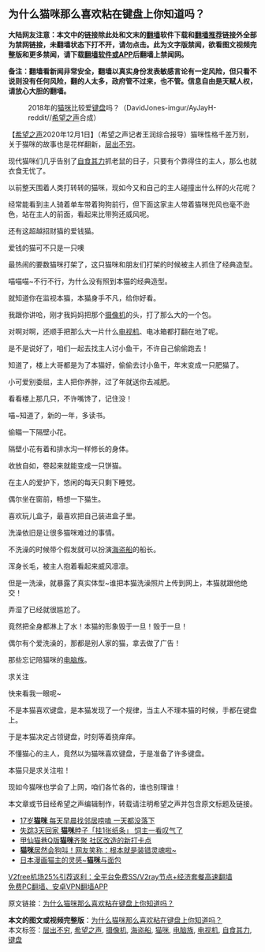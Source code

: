  <h2>为什么猫咪那么喜欢粘在键盘上你知道吗？</h2> <p class="notice"><b>大陆网友注意：本文中的链接除此处和文末的<a href="https://github.com/bannedbook/fanqiang" >翻墙</a>软件下载和<a href="https://github.com/killgcd/justmysocks/blob/master/README.md">翻墙推荐</a>链接外全部为禁网链接，未翻墙状态下打不开，请勿点击。此为文字版禁闻，欲看图文视频完整版和更多禁闻，请下载<a href="https://github.com/bannedbook/fanqiang">翻墙软件或APP</a>后翻墙上禁闻网。</p><p>备注：翻墙看新闻非常安全，翻墙以真实身份发表敏感言论有一定风险，但只看不说则没有任何风险，翻的人太多，政府管不过来，也不管。信息自由是天赋人权，请放心大胆的翻墙。</b></p>  <div class="entry"> <figure><figcaption>2018年的<a href="https://www.bannedbook.org/bnews/tag/%e7%8c%ab%e5%92%aa/" class="st_tag internal_tag" rel="tag" title="标签 猫咪 下的日志">猫咪</a>比较爱<a href="https://www.bannedbook.org/bnews/tag/%E9%94%AE%E7%9B%98/" class="st_tag internal_tag" rel="tag" title="标签 键盘 下的日志">键盘</a>吗？（DavidJones-imgur/AyJayH-reddit//<a href="https://www.bannedbook.org/bnews/tag/%e5%b8%8c%e6%9c%9b%e4%b9%8b%e5%a3%b0/" class="st_tag internal_tag" rel="tag" title="标签 希望之声 下的日志">希望之声</a>合成）</figcaption></figure> <p>【<span class='wp_keywordlink_affiliate'><a href="https://www.soundofhope.org" title="希望之声" target="_blank">希望之声</a></span>2020年12月1日】（希望之声记者王润综合报导）猫咪性格千差万别，关于猫咪的故事也是花样翻新，<a href="https://www.bannedbook.org/bnews/tag/%E5%B1%82%E5%87%BA%E4%B8%8D%E7%A9%B7/" class="st_tag internal_tag" rel="tag" title="标签 层出不穷 下的日志">层出不穷</a>。</p> <p>现代猫咪们几乎告别了<a href="https://www.bannedbook.org/bnews/tag/%E8%87%AA%E9%A3%9F%E5%85%B6%E5%8A%9B/" class="st_tag internal_tag" rel="tag" title="标签 自食其力 下的日志">自食其力</a>抓老鼠的日子，只要有个靠得住的主人，那么也就衣食无忧了。</p> <p>以前整天围着人类打转转的猫咪，现如今又和自己的主人碰撞出什么样的火花呢？</p> <p>经常能看到主人骑着单车带着狗狗前行，但下面这家主人带着猫咪兜风也毫不逊色，站在主人的前面，看起来比带狗还威风呢。</p> <p>还有这超越招财猫的爱钱猫。</p> <p></p> <p>爱钱的猫可不只是一只噢</p> <p></p> <p>最热闹的要数猫咪打架了，这只猫咪和朋友们打架的时候被主人抓住了经典造型。</p> <p></p> <p>喵喵喵~不行不行，为什么没有照到本猫的经典造型。</p> <p>就知道你在监视本猫，本猫身手不凡，给你好看。</p> <p></p> <p>我跟你讲哈，刚才我妈妈把那个<a href="https://www.bannedbook.org/bnews/tag/%e6%91%84%e5%83%8f%e6%9c%ba/" class="st_tag internal_tag" rel="tag" title="标签 摄像机 下的日志">摄像机</a>的头，打了那么大的一个包。</p>  <p>对啊对啊，还顺手把那么大一片什么<a href="https://www.bannedbook.org/bnews/tag/%E7%94%B5%E8%A7%86%E6%9C%BA/" class="st_tag internal_tag" rel="tag" title="标签 电视机 下的日志">电视机</a>、电冰箱都打翻在地了呢。</p> <p></p> <p>是不是说好了，咱们一起去找主人讨小鱼干，不许自己偷偷跑去！</p> <p>知道了，楼上大哥都是为了本猫好，偷偷去讨小鱼干，年末变成一只肥猫了。</p> <p>小可爱别委屈，主人把你养胖，过了年就送你去减肥。</p> <p></p> <p>看看楼上那几只，不许嘴馋了，记住没！</p> <p>喵~知道了，新的一年，多读书。</p> <p>偷瞄一下隔壁小花。</p> <p>隔壁小花有着和排水沟一样修长的身体。</p> <p>收放自如，卷起来就能变成一只饼猫。</p> <p>在主人的爱护下，悠闲的每天只剩下睡觉。</p> <p>偶尔坐在窗前，畅想一下猫生。</p> <p>喜欢玩儿盒子，最喜欢把自己装进盒子里。</p>  <p></p> <p>洗澡依旧是让很多猫咪难过的事情。</p> <p>不洗澡的时候带个假发就可以扮演<a href="https://www.bannedbook.org/bnews/tag/%E6%B5%B7%E7%9B%97%E8%88%B9/" class="st_tag internal_tag" rel="tag" title="标签 海盗船 下的日志">海盗船</a>的船长。</p> <p></p> <p>浑身长毛，被主人抱着看起来威风凛凛。</p> <p></p> <p>但是一洗澡，就暴露了真实体型~谁把本猫洗澡照片上传到网上，本猫就跟他绝交！</p> <p></p> <p>弄湿了已经就很尴尬了。</p> <p></p> <p>竟然把全身都淋上了水！本猫的形象毁于一旦！毁于一旦！</p> <p></p> <p>偶尔有个爱洗澡的，那都是别人家的猫，拿去做了广告！</p> <p>那些忘记陪猫咪的<a href="https://www.bannedbook.org/bnews/tag/%e7%94%b5%e8%84%91%e6%97%8f/" class="st_tag internal_tag" rel="tag" title="标签 电脑族 下的日志">电脑族</a>。</p>  <p></p> <p>求关注</p> <p></p> <p>快来看我一眼呢~</p> <p></p> <p>不是本猫喜欢键盘，是本猫发现了一个规律，当主人不理本猫的时候，手都在键盘上。</p> <p></p> <p>于是本猫决定占领键盘，时刻等着挠痒痒。</p> <p></p> <p>不懂猫心的主人，竟然以为猫咪喜欢键盘，于是准备了许多键盘。</p> <p>本猫只是求关注啦！</p> <p></p> <p>现如今猫咪也学会了上网，咱们各忙各的，谁也别理谁！</p> <p></p>  <p>本文章或节目经希望之声编辑制作，转载请注明希望之声并包含原文标题及链接。</p> <ul class='op-related-articles' title='相关阅读'> <li><a href='https://www.bannedbook.org/bnews/funmedia/20201121/1434653.html' target='_blank'>17岁<b>猫咪</b> 每天早晨找邻居唠嗑 一天都没落下</a></li> <li><a href='https://www.bannedbook.org/bnews/cnnews/20201116/1431627.html' target='_blank'>失踪3天回家 <b>猫咪</b>脖子「挂1张纸条」 饲主一看叹气了</a></li> <li><a href='https://www.bannedbook.org/bnews/taiwannews/20201110/1428709.html' target='_blank'>甲仙猫巷Q版<b>猫咪</b>齐聚 社区改造的新打卡点</a></li> <li><a href='https://www.bannedbook.org/bnews/comments/20201107/1427061.html' target='_blank'><b>猫咪</b>居然会狗叫！网友笑称：根本就是装错灵魂啦~</a></li> <li><a href='https://www.bannedbook.org/bnews/comments/20201105/1425873.html' target='_blank'>日本漫画猫主的灵感~<b>猫咪</b>与面包</a></li> </ul> <p class="texttj"> <a href="https://www.bannedbook.org/forum23/topic22702.html" target="_blank">V2free机场25%引荐返利：全平台免费SS/V2ray节点+经济套餐高速翻墙</a><br/> <a href="https://github.com/bannedbook/fanqiang/wiki/%E7%A6%81%E9%97%BB%E7%BD%91%E5%AE%89%E5%8D%93%E7%BF%BB%E5%A2%99%E6%96%B0%E9%97%BBAPP" target="_blank">免费PC翻墙、安卓VPN翻墙APP</a></p><p>原文链接：<a class="src_link"  href="https://www.soundofhope.org/post/273438" target="_blank">为什么猫咪那么喜欢粘在键盘上你知道吗？</a></p><a name='sharetosocial'></a>       <div><b>本文的图文或视频完整版</b>：<a href='https://www.bannedbook.org/bnews/comments/20201202/1440454.html'>为什么猫咪那么喜欢粘在键盘上你知道吗？</a></div>  </div><!--END ENTRY--> <div class="postfooter"> <div>本文标签：<a href="https://www.bannedbook.org/bnews/tag/%E5%B1%82%E5%87%BA%E4%B8%8D%E7%A9%B7/" rel="tag">层出不穷</a>, <a href="https://www.bannedbook.org/bnews/tag/%e5%b8%8c%e6%9c%9b%e4%b9%8b%e5%a3%b0/" rel="tag">希望之声</a>, <a href="https://www.bannedbook.org/bnews/tag/%e6%91%84%e5%83%8f%e6%9c%ba/" rel="tag">摄像机</a>, <a href="https://www.bannedbook.org/bnews/tag/%E6%B5%B7%E7%9B%97%E8%88%B9/" rel="tag">海盗船</a>, <a href="https://www.bannedbook.org/bnews/tag/%e7%8c%ab%e5%92%aa/" rel="tag">猫咪</a>, <a href="https://www.bannedbook.org/bnews/tag/%e7%94%b5%e8%84%91%e6%97%8f/" rel="tag">电脑族</a>, <a href="https://www.bannedbook.org/bnews/tag/%E7%94%B5%E8%A7%86%E6%9C%BA/" rel="tag">电视机</a>, <a href="https://www.bannedbook.org/bnews/tag/%E8%87%AA%E9%A3%9F%E5%85%B6%E5%8A%9B/" rel="tag">自食其力</a>, <a href="https://www.bannedbook.org/bnews/tag/%E9%94%AE%E7%9B%98/" rel="tag">键盘</a></div>  </div><!--END POSTFOOTER--> 